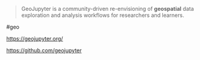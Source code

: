 > GeoJupyter is a community-driven re-envisioning of **geospatial** data exploration and analysis workflows for researchers and learners.

#geo 

https://geojupyter.org/

https://github.com/geojupyter